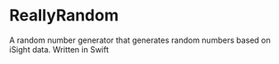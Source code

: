 # ReallyRandom
A random number generator that generates random numbers based on iSight data. Written in Swift
